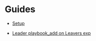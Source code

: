 # Guides

- [Setup](User%20guide%20-%20%20Set-up%20and%20login%20to%20your%20Nets%20account.pdf)


- [Leader playbook_add on Leavers exp](Leader-playbook_add-on%20Leavers-exp2_FINAL.pdf)
